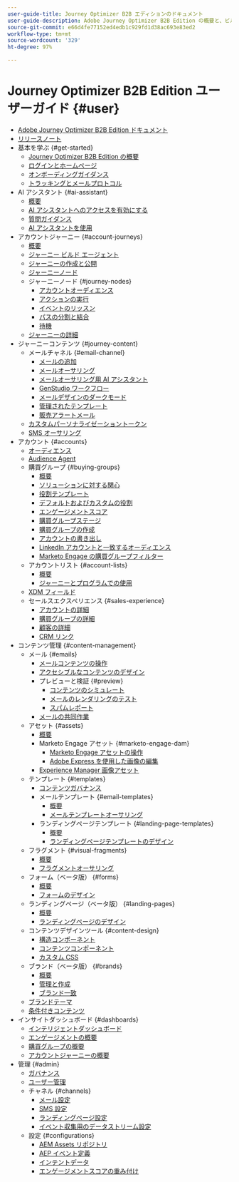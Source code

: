 ```yaml
---
user-guide-title: Journey Optimizer B2B エディションのドキュメント
user-guide-description: Adobe Journey Optimizer B2B Edition の概要と、ビルトインの生成 AI と業界最先端の自動化機能を使用して、アカウントと購買グループのジャーニーを調整する方法について説明します。
source-git-commit: e66d4fe77152ed4edb1c929fd1d38ac693e83ed2
workflow-type: tm+mt
source-wordcount: '329'
ht-degree: 97%

---
```



# Journey Optimizer B2B Edition ユーザーガイド {#user}

+ [Adobe Journey Optimizer B2B Edition ドキュメント](guide-overview.md)
+ [リリースノート](./release-notes/release-notes.md)
+ 基本を学ぶ {#get-started}
   + [Journey Optimizer B2B Edition の概要](about-journey-optimizer-b2b-edition.md)
   + [ログインとホームページ](home-page.md)
   + [オンボーディングガイダンス](./start/get-started.md)
   + [トラッキングとメールプロトコル](./start/email-protocols.md)
+ AI アシスタント {#ai-assistant}
   + [概要](./ai-assistant/ai-assistant-overview.md)
   + [AI アシスタントへのアクセスを有効にする](./ai-assistant/enable-ai-assistant-access.md)
   + [質問ガイダンス](./ai-assistant/question-guidance.md)
   + [AI アシスタントを使用](./ai-assistant/use-ai-assistant.md)
+ アカウントジャーニー {#account-journeys}
   + [概要](./journeys/journey-overview.md)
   + [ジャーニー ビルド エージェント](./agents/journey-agent.md)
   + [ジャーニーの作成と公開](./journeys/create-publish-journey.md)
   + [ジャーニーノード](./journeys/journey-nodes.md)
   + ジャーニーノード {#journey-nodes}
      + [アカウントオーディエンス](./journeys/account-audience-nodes.md)
      + [アクションの実行](./journeys/action-nodes.md)
      + [イベントのリッスン](./journeys/listen-for-event-nodes.md)
      + [パスの分割と結合](./journeys/split-merge-paths-nodes.md)
      + [待機](./journeys/wait-nodes.md)
   + [ジャーニーの詳細](./journeys/journey-details.md)
+ ジャーニーコンテンツ {#journey-content}
   + メールチャネル {#email-channel}
      + [メールの追加](./content/add-email.md)
      + [メールオーサリング](./content/email-authoring.md)
      + [メールオーサリング用 AI アシスタント](./content/ai-assistant-emails.md)
      + [GenStudio ワークフロー](./content/genstudio-email-workflow.md)
      + [メールデザインのダークモード](./content/email-dark-mode.md)
      + [管理されたテンプレート](./content/email-authoring-governance.md)
      + [販売アラートメール](./content/sales-alert-email.md)
   + [カスタムパーソナライゼーショントークン](./content/personalization-my-tokens.md)
   + [SMS オーサリング](./content/sms-authoring.md)
+ アカウント {#accounts}
   + [オーディエンス](./audiences/account-audience-overview.md)
   + [Audience Agent](./agents/audience-agent-b2b.md)
   + 購買グループ {#buying-groups}
      + [概要](./buying-groups/buying-groups-overview.md)
      + [ソリューションに対する関心](./buying-groups/solution-interests.md)
      + [役割テンプレート](./buying-groups/buying-groups-role-templates.md)
      + [デフォルトおよびカスタムの役割](./buying-groups/default-custom-roles.md)
      + [エンゲージメントスコア](./buying-groups/engagement-scores.md)
      + [購買グループステージ](./buying-groups/buying-group-stages.md)
      + [購買グループの作成](./buying-groups/buying-groups-create.md)
      + [アカウントの書き出し](./audiences/account-list-export.md)
      + [LinkedIn アカウントと一致するオーディエンス](./data/linkedin-account-matched-audiences.md)
      + [Marketo Engage の購買グループフィルター](./buying-groups/marketo-engage-smart-list-buying-group-filters.md)
   + アカウントリスト {#account-lists}
      + [概要](./accounts/account-lists.md)
      + [ジャーニーとプログラムでの使用](./accounts/account-lists-journeys.md)
   + [XDM フィールド](./data/field-mapping.md)
   + セールスエクスペリエンス {#sales-experience}
      + [アカウントの詳細](./accounts/account-details.md)
      + [購買グループの詳細](./buying-groups/buying-group-details.md)
      + [顧客の詳細](./accounts/person-details.md)
      + [CRM リンク](./accounts/crm-linking.md)
+ コンテンツ管理 {#content-management}
   + メール {#emails}
      + [メールコンテンツの操作](./content/emails-list.md)
      + [アクセシブルなコンテンツのデザイン](./content/email-accessible-content.md)
      + プレビューと検証 {#preview}
         + [コンテンツのシミュレート](./content/email-simulate-content.md)
         + [メールのレンダリングのテスト](./content/email-test-rendering.md)
         + [スパムレポート](./content/email-spam-report.md)
      + [メールの共同作業](./content/email-collaboration-tools.md)
   + アセット {#assets}
      + [概要](./content/assets-overview.md)
      + Marketo Engage アセット {#marketo-engage-dam}
         + [Marketo Engage アセットの操作](./content/marketo-engage-design-studio.md)
         + [Adobe Express を使用した画像の編集](./content/image-edit-adobe-express.md)
      + [Experience Manager 画像アセット](./content/aem-assets.md)
   + テンプレート {#templates}
      + [コンテンツガバナンス](./content/template-content-governance.md)
      + メールテンプレート {#email-templates}
         + [概要](./content/email-templates.md)
         + [メールテンプレートオーサリング](./content/email-template-authoring.md)
      + ランディングページテンプレート {#landing-page-templates}
         + [概要](./content/landing-page-templates.md)
         + [ランディングページテンプレートのデザイン](./content/landing-page-template-design.md)
   + フラグメント {#visual-fragments}
      + [概要](./content/fragments.md)
      + [フラグメントオーサリング](./content/fragment-authoring.md)
   + フォーム（ベータ版） {#forms}
      + [概要](./content/forms.md)
      + [フォームのデザイン](./content/form-design.md)
   + ランディングページ（ベータ版） {#landing-pages}
      + [概要](./content/landing-pages.md)
      + [ランディングページのデザイン](./content/landing-page-design.md)
   + コンテンツデザインツール {#content-design}
      + [構造コンポーネント](./content/structure-components.md)
      + [コンテンツコンポーネント](./content/content-components.md)
      + [カスタム CSS](./content/design-custom-css.md)
   + ブランド（ベータ版） {#brands}
      + [概要](./content/brands-overview.md)
      + [管理と作成](./content/brands-manage-create.md)
      + [ブランド一致](./content/brand-alignment.md)
   + [ブランドテーマ](./content/brand-themes.md)
   + [条件付きコンテンツ](./content/conditional-content.md)
+ インサイトダッシュボード {#dashboards}
   + [インテリジェントダッシュボード](./dashboards/intelligent-dashboard.md)
   + [エンゲージメントの概要](./dashboards/engagement-dashboard.md)
   + [購買グループの概要](./dashboards/buying-groups-dashboard.md)
   + [アカウントジャーニーの概要](./dashboards/journeys-dashboard.md)
+ 管理 {#admin}
   + [ガバナンス](./admin/governance.md)
   + [ユーザー管理](./admin/user-management.md)
   + チャネル {#channels}
      + [メール設定](./admin/configure-channels-emails.md)
      + [SMS 設定](./admin/configure-channels-sms.md)
      + [ランディングページ設定](./admin/landing-page-settings.md)
      + [イベント収集用のデータストリーム設定](./data/aep-event-collection.md)
   + 設定 {#configurations}
      + [AEM Assets リポジトリ](./admin/configure-aem-repositories.md)
      + [AEP イベント定義](./admin/configure-aep-events.md)
      + [インテントデータ](./admin/intent-data.md)
      + [エンゲージメントスコアの重み付け](./admin/engagement-score-weighting.md)
